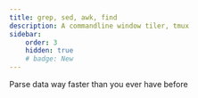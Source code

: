 ```yaml
---
title: grep, sed, awk, find
description: A commandline window tiler, tmux
sidebar:
    order: 3
    hidden: true
    # badge: New
---
```


Parse data way faster than you ever have before
